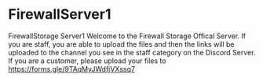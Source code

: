 # FirewallServer1
FirewallStorage Server1
Welcome to the Firewall Storage Offical Server.
If you are staff, you are able to upload the files and then the links will be uploaded to the channel you see in the staff category on the Discord Server.
If you are a customer, please upload your files to https://forms.gle/9TAqMyJWdfjVXssq7
